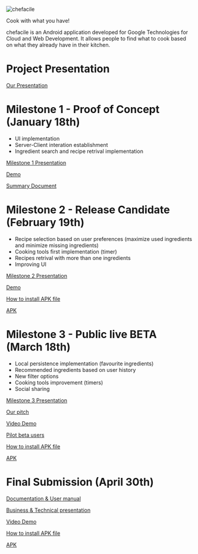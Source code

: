 ![chefacile](http://i.imgur.com/XBNltpK.png)

Cook with what you have!

chefacile is an Android application developed for Google Technologies for Cloud and Web Development.
It allows people to find what to cook based on what they already have in their kitchen.

Project Presentation
==============
[Our Presentation](https://drive.google.com/file/d/0B9evljug-_nSQjZ6aFBQcmI0X1U/view?usp=sharing)

Milestone 1 - Proof of Concept (January 18th)
==============

 - UI implementation 
 - Server-Client interation establishment
 - Ingredient search and recipe retrival implementation 
 
[Milestone 1 Presentation](https://drive.google.com/file/d/0B0hoAFPxDfD8czEyMDJSQllEc0E/view?usp=sharing)

[Demo](https://youtu.be/k9cADfh3Boc)

[Summary Document](https://docs.google.com/document/d/1QTiA4b_IPm1uGKxoHOO3XFvm7b4-HfZuwvF7n75-u8E/edit?usp=sharing)


Milestone 2 - Release Candidate (February 19th)
==============

 - Recipe selection based on user preferences (maximize used ingredients and minimize missing ingredients) 
 - Cooking tools first implementation (timer)
 - Recipes retrival with more than one ingredients
 - Improving UI


[Milestone 2 Presentation](https://drive.google.com/file/d/0B0hoAFPxDfD8UUs3aGZlb19tY3c/view?usp=sharing)

[Demo](https://www.youtube.com/watch?v=bm_YXZJuBcA)

[How to install APK file](https://docs.google.com/document/d/1EpddWhj_oxli7d4z6F_LENTE5ODiDaLthk1a3vVGGGo/edit?usp=sharing)

[APK](https://drive.google.com/file/d/0B0hoAFPxDfD8Ym5XeGlXa2x2WnM/view?usp=sharing)

Milestone 3 - Public live BETA (March 18th) 
==============

 - Local persistence implementation (favourite ingredients) 
 - Recommended ingredients based on user history
 - New filter options
 - Cooking tools improvement (timers)
 - Social sharing


[Milestone 3 Presentation](https://drive.google.com/file/d/0B0hoAFPxDfD8RldsZWt1a2EzRzg/view?usp=sharing)

[Our pitch](https://www.youtube.com/watch?v=Kl2reRAsWlU)

[Video Demo](https://www.youtube.com/watch?v=a9iO1zWWwfs&feature=youtu.be)

[Pilot beta users](https://docs.google.com/document/d/1vogxguGMd6vkbzM4r5ZfRb7fLjayfuDzq50VtQWUICM/edit?usp=sharing)

[How to install APK file](https://docs.google.com/document/d/1EpddWhj_oxli7d4z6F_LENTE5ODiDaLthk1a3vVGGGo/edit?usp=sharing)

[APK](https://drive.google.com/file/d/0B0hoAFPxDfD8Vlo5Q2MtRlVfclU/view?usp=sharing)

Final Submission (April 30th)
==============

[Documentation & User manual](https://drive.google.com/open?id=0B9evljug-_nSSTFCTDRERnBqMnc)

[Business & Technical presentation](https://drive.google.com/open?id=0B9evljug-_nSTkdOd1NKTHBwNG8)

[Video Demo](https://youtu.be/6tAEGLn5skc)

[How to install APK file](https://docs.google.com/document/d/1EpddWhj_oxli7d4z6F_LENTE5ODiDaLthk1a3vVGGGo/edit?usp=sharing)

[APK](https://drive.google.com/open?id=0B0hoAFPxDfD8b2FyR0FNUHhYS1E)


